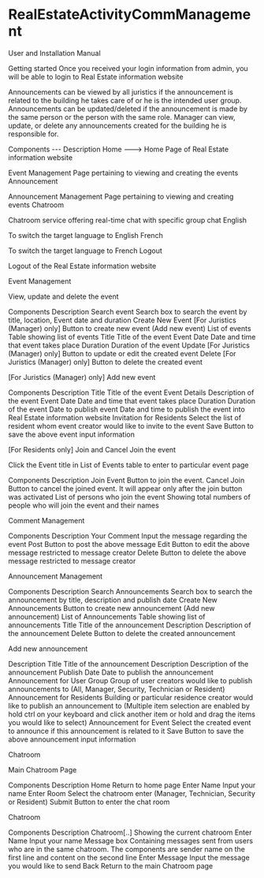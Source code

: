# RealEstateActivityCommManagement
User and Installation Manual


Getting started
Once you received your login information from admin, you will be able to login to Real Estate information website


Announcements can be viewed by all juristics if the announcement is related to the building he takes care of or he is the intended user group.
Announcements can be updated/deleted if the announcement is made by the same person or the person with the same role.
Manager can view, update, or delete any announcements created for the building he is responsible for.

Components              ---          Description
Home                    --->             Home Page of Real Estate information website 



Event Management Page pertaining to viewing and creating the events
Announcement

Announcement Management Page pertaining to viewing and creating events
Chatroom

Chatroom service offering real-time chat with specific group chat
English

To switch the target language to English
French

To switch the target language to French
Logout

Logout of the Real Estate information website




Event Management

View, update and delete the event

Components
Description
Search event
Search box to search the event by title, location, Event date and duration
Create New Event
[For Juristics (Manager) only] Button to create new event (Add new event)
List of events
Table showing list of events
Title
Title of the event
Event Date
Date and time that event takes place
Duration
Duration of the event
Update
[For Juristics (Manager) only] Button to update or edit the created event 
Delete
[For Juristics (Manager) only] Button to delete the created event



[For Juristics (Manager) only] Add new event

Components
Description
Title
Title of the event
Event Details
Description of the event
Event Date
Date and time that event takes place
Duration
Duration of the event
Date to publish event
Date and time to publish the event into Real Estate information website
Invitation for Residents
Select the list of resident whom event creator would like to invite to the event
Save
Button to save the above event input information



[For Residents only] Join and Cancel Join the event

Click the Event title in List of Events table to enter to particular event page



Components
Description
Join Event
Button to join the event.
Cancel Join
Button to cancel the joined event. It will appear only after the join button was activated
List of persons who join the event
Showing total numbers of people who will join the event and their names




Comment Management

Components
Description
Your Comment
Input the message regarding the event
Post
Button to post the above message
Edit
Button to edit the above message restricted to message creator
Delete
Button to delete the above message restricted to message creator






Announcement Management

Components
Description
Search Announcements
Search box to search the announcement by title, description and publish date
Create New Announcements
Button to create new announcement (Add new announcement)
List of Announcements
Table showing list of announcements
Title
Title of the announcement
Description
Description of the announcement
Delete
Button to delete the created announcement




Add new announcement



Description
Title
Title of the announcement
Description
Description of the announcement
Publish Date
Date to publish the announcement
Announcement for User Group
Group of user creators would like to publish announcements to
(All, Manager, Security, Technician or Resident)
Announcement for Residents
Building or particular residence creator would like to publish an announcement to
(Multiple item selection are enabled by hold ctrl on your keyboard and click another item or hold and drag the items you would like to select)
Announcement for Event
Select the created event to announce if this announcement is related to it
Save
Button to save the above announcement input information





Chatroom

Main Chatroom Page

Components
Description
Home
Return to home page
Enter Name
Input your name
Enter Room
Select the chatroom enter
(Manager, Technician, Security or Resident)
Submit
Button to enter the chat room




Chatroom

Components
Description
Chatroom[..]
Showing the current chatroom
Enter Name
Input your name
Message box
Containing messages sent from users who are in the same chatroom. The components are sender name on the first line and content on the second line
Enter Message
Input the message you would like to send
Back
Return to the main Chatroom page





